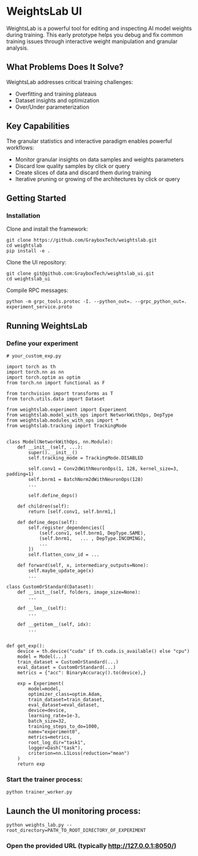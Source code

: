 # WeightsLab UI

WeightsLab is a powerful tool for editing and inspecting AI model weights during training.
This early prototype helps you debug and fix common training issues through interactive weight manipulation and granular analysis.

## What Problems Does It Solve?
WeightsLab addresses critical training challenges:

* Overfitting and training plateaus
* Dataset insights and optimization
* Over/Under parameterization

## Key Capabilities
The granular statistics and interactive paradigm enables powerful workflows:

* Monitor granular insights on data samples and weights parameters
* Discard low quality samples by click or query
* Create slices of data and discard them during training
* Iterative pruning or growing of the architectures by click or query

## Getting Started
### Installation

Clone and install the framework:

```
git clone https://github.com/GrayboxTech/weightslab.git
cd weightslab
pip install -e .
```

Clone the UI repository:
```
git clone git@github.com:GrayboxTech/weightslab_ui.git
cd weightslab_ui
```

Compile RPC messages:
```
python -m grpc_tools.protoc -I. --python_out=. --grpc_python_out=. experiment_service.proto
```

## Running WeightsLab

### Define your experiment

```
# your_custom_exp.py

import torch as th
import torch.nn as nn
import torch.optim as optim
from torch.nn import functional as F

from torchvision import transforms as T
from torch.utils.data import Dataset

from weightslab.experiment import Experiment
from weightslab.model_with_ops import NetworkWithOps, DepType
from weightslab.modules_with_ops import *
from weightslab.tracking import TrackingMode


class Model(NetworkWithOps, nn.Module):
    def __init__(self, ...):
        super().__init__()
        self.tracking_mode = TrackingMode.DISABLED

        self.conv1 = Conv2dWithNeuronOps(1, 128, kernel_size=3, padding=1)
        self.bnrm1 = BatchNorm2dWithNeuronOps(128)
        ...

        self.define_deps()

    def children(self):
        return [self.conv1, self.bnrm1,]

    def define_deps(self):
        self.register_dependencies([
            (self.conv1, self.bnrm1, DepType.SAME),
            (self.bnrm1,   ... , DepType.INCOMING),
            ...
        ])
        self.flatten_conv_id = ...

    def forward(self, x, intermediary_outputs=None):
        self.maybe_update_age(x)
        ...

class CustomOrStandard(Dataset):
    def __init__(self, folders, image_size=None):
        ...

    def __len__(self):
        ...

    def __getitem__(self, idx):
        ...


def get_exp():
    device = th.device("cuda" if th.cuda.is_available() else "cpu")
    model = Model(...)
    train_dataset = CustomOrStandard(...)
    eval_dataset = CustomOrStandard(...)
    metrics = {"acc": BinaryAccuracy().to(device),} 

    exp = Experiment(
        model=model,
        optimizer_class=optim.Adam,
        train_dataset=train_dataset,
        eval_dataset=eval_dataset,
        device=device,
        learning_rate=1e-3,
        batch_size=32,
        training_steps_to_do=1000,
        name="experiment0",
        metrics=metrics,
        root_log_dir="task1",
        logger=Dash("task"),
        criterion=nn.L1Loss(reduction="mean")
    )
    return exp
```


### Start the trainer process:

```
python trainer_worker.py
```

## Launch the UI monitoring process:
```
python weights_lab.py --root_directory=PATH_TO_ROOT_DIRECTORY_OF_EXPERIMENT
```

### Open the provided URL (typically http://127.0.0.1:8050/)
